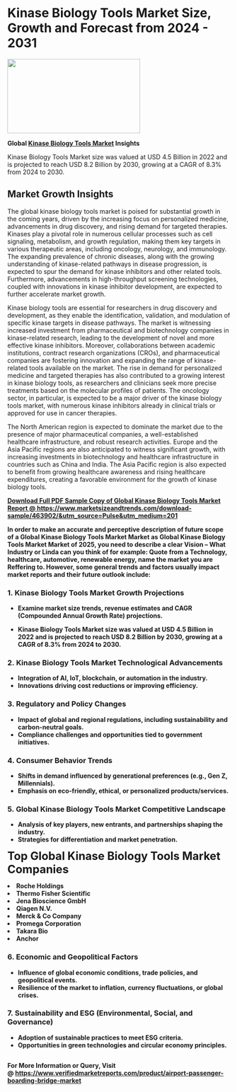 <H1>Kinase Biology Tools Market Size, Growth and Forecast from 2024 - 2031</H1><img class="aligncenter size-medium wp-image-584254" src="https://thirdeyenews.in/wp-content/uploads/2024/09/Global-Market-Research-300x168.jpeg" alt="" width="300" height="168" /><p><strong>Global&nbsp;<a href="https://www.marketsizeandtrends.com/download-sample/463902/&amp;utm_source=Pulse&amp;utm_medium=201">Kinase Biology Tools Market</a> Insights</strong></p><p>Kinase Biology Tools Market size was valued at USD 4.5 Billion in 2022 and is projected to reach USD 8.2 Billion by 2030, growing at a CAGR of 8.3% from 2024 to 2030.</p><p><h2>Market Growth Insights</h2> <p>The global kinase biology tools market is poised for substantial growth in the coming years, driven by the increasing focus on personalized medicine, advancements in drug discovery, and rising demand for targeted therapies. Kinases play a pivotal role in numerous cellular processes such as cell signaling, metabolism, and growth regulation, making them key targets in various therapeutic areas, including oncology, neurology, and immunology. The expanding prevalence of chronic diseases, along with the growing understanding of kinase-related pathways in disease progression, is expected to spur the demand for kinase inhibitors and other related tools. Furthermore, advancements in high-throughput screening technologies, coupled with innovations in kinase inhibitor development, are expected to further accelerate market growth.</p> <p><strong><a href="#"></a></strong></p> <p>Kinase biology tools are essential for researchers in drug discovery and development, as they enable the identification, validation, and modulation of specific kinase targets in disease pathways. The market is witnessing increased investment from pharmaceutical and biotechnology companies in kinase-related research, leading to the development of novel and more effective kinase inhibitors. Moreover, collaborations between academic institutions, contract research organizations (CROs), and pharmaceutical companies are fostering innovation and expanding the range of kinase-related tools available on the market. The rise in demand for personalized medicine and targeted therapies has also contributed to a growing interest in kinase biology tools, as researchers and clinicians seek more precise treatments based on the molecular profiles of patients. The oncology sector, in particular, is expected to be a major driver of the kinase biology tools market, with numerous kinase inhibitors already in clinical trials or approved for use in cancer therapies.</p> <p>The North American region is expected to dominate the market due to the presence of major pharmaceutical companies, a well-established healthcare infrastructure, and robust research activities. Europe and the Asia Pacific regions are also anticipated to witness significant growth, with increasing investments in biotechnology and healthcare infrastructure in countries such as China and India. The Asia Pacific region is also expected to benefit from growing healthcare awareness and rising healthcare expenditures, creating a favorable environment for the growth of kinase biology tools.</p> <p><strong><a href="#"></p><p><span class=""><strong>Download Full PDF Sample Copy of Global Kinase Biology Tools Market Report</strong> @ <a href="https://www.marketsizeandtrends.com/download-sample/463902/&amp;utm_source=Pulse&amp;utm_medium=201" target="_blank">https://www.marketsizeandtrends.com/download-sample/463902/&amp;utm_source=Pulse&amp;utm_medium=201</a></span></p><p>In order to make an accurate and perceptive description of future scope of a Global&nbsp;Kinase Biology Tools Market Market as Global&nbsp;Kinase Biology Tools Market Market of 2025, you need to describe a clear Vision &ndash; What Industry or Linda can you think of for example: Quote from a Technology, healthcare, automotive, renewable energy, name the market you are Reffering to. However, some general trends and factors usually impact market reports and their future outlook include:</p><h3>1.&nbsp;<strong>Kinase Biology Tools Market Growth Projections</strong></h3><ul><li>Examine market size trends, revenue estimates and CAGR (Compounded Annual Growth Rate) projections.</li><li><p>Kinase Biology Tools Market size was valued at USD 4.5 Billion in 2022 and is projected to reach USD 8.2 Billion by 2030, growing at a CAGR of 8.3% from 2024 to 2030.</p></li></ul><h3>2.&nbsp;<strong>Kinase Biology Tools Market Technological Advancements</strong></h3><ul><li>Integration of AI, IoT, blockchain, or automation in the industry.</li><li>Innovations driving cost reductions or improving efficiency.</li></ul><h3>3.&nbsp;<strong>Regulatory and Policy Changes</strong></h3><ul><li>Impact of global and regional regulations, including sustainability and carbon-neutral goals.</li><li>Compliance challenges and opportunities tied to government initiatives.</li></ul><h3>4.&nbsp;<strong>Consumer Behavior Trends</strong></h3><ul><li>Shifts in demand influenced by generational preferences (e.g., Gen Z, Millennials).</li><li>Emphasis on eco-friendly, ethical, or personalized products/services.</li></ul><h3>5.&nbsp;<strong>Global Kinase Biology Tools Market Competitive Landscape</strong></h3><ul><li>Analysis of key players, new entrants, and partnerships shaping the industry.</li><li>Strategies for differentiation and market penetration.</li></ul><p data-pm-slice="1 1 []"><span style="color: inherit; font-family: inherit; font-size: 25px;">Top Global Kinase Biology Tools Market Companies</span></p><div class="" data-test-id=""><p><li>Roche Holdings</li><li> Thermo Fisher Scientific</li><li> Jena Bioscience GmbH</li><li> Qiagen N.V.</li><li> Merck & Co Company</li><li> Promega Corporation</li><li> Takara Bio</li><li> Anchor</li></p></div><h3>6.&nbsp;<strong>Economic and Geopolitical Factors</strong></h3><ul><li>Influence of global economic conditions, trade policies, and geopolitical events.</li><li>Resilience of the market to inflation, currency fluctuations, or global crises.</li></ul><h3>7.&nbsp;<strong>Sustainability and ESG (Environmental, Social, and Governance)</strong></h3><ul><li>Adoption of sustainable practices to meet ESG criteria.</li><li>Opportunities in green technologies and circular economy principles.</li></ul><h2><strong style="font-size: 14px;">For More Information or Query, Visit @&nbsp;</strong><a style="background-color: #ffffff; font-size: 14px;" href="https://www.marketsizeandtrends.com/report/kinase-biology-tools-market/" target="_blank">https://www.verifiedmarketreports.com/product/airport-passenger-boarding-bridge-market</a></h2>